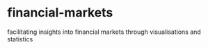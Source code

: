 # financial-markets
facilitating insights into financial markets through visualisations and statistics
